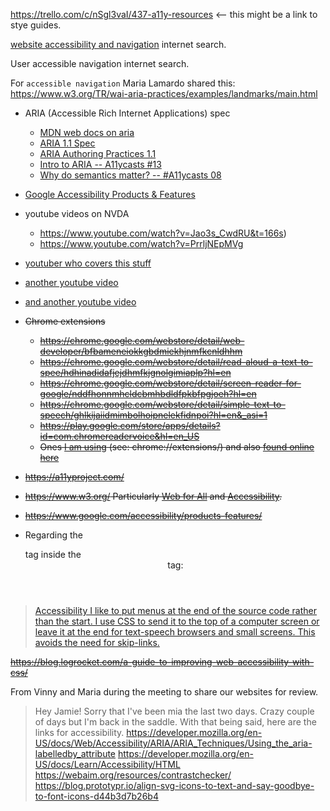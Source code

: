 <!-- Temporary file to collect resources for until they can be added to the Resources section of the README.md file. -->

https://trello.com/c/nSgl3vaI/437-a11y-resources  <-- this might be a link to stye guides.

[website accessibility and navigation](https://www.google.com/search?q=website+accessibility+and+navigation&oq=website+accessibility+and+navigation&aqs=chrome..69i57.6116j0j7&sourceid=chrome&ie=UTF-8) internet search.

User accessible navigation internet search.

For `accessible navigation` Maria Lamardo shared this:
https://www.w3.org/TR/wai-aria-practices/examples/landmarks/main.html

* ARIA (Accessible Rich Internet Applications) spec
  * [MDN web docs on aria](https://developer.mozilla.org/en-US/docs/Web/Accessibility/ARIA)
  * [ARIA 1.1 Spec](https://goo.gl/1rGD7S)
  * [ARIA Authoring Practices 1.1](https://www.youtube.com/redirect?v=g9Qff0b-lHk&event=video_description&redir_token=57BldOoWvg-EHPR53zPArK3GN5Z8MTU3NDY5ODU4MkAxNTc0NjEyMTgy&q=https%3A%2F%2Fwww.w3.org%2FTR%2Fwai-aria-practices-1.1%2F)
  * [Intro to ARIA -- A11ycasts #13](https://www.youtube.com/watch?v=g9Qff0b-lHk)
  * [Why do semantics matter? -- #A11ycasts 08](https://www.youtube.com/watch?v=g2tzEil5TL0)

* [Google Accessibility Products & Features](https://www.google.com/accessibility/products-features/)
* youtube videos on NVDA
   * https://www.youtube.com/watch?v=Jao3s_CwdRU&t=166s)
   * https://www.youtube.com/watch?v=PrrljNEpMVg
* [youtuber who covers this stuff](https://www.youtube.com/channel/UCNbzN3eHbLKPzltSB560DkA)
* [another youtube video](https://www.youtube.com/watch?v=Lktz1KXbTOU)
* [and another youtube video](https://www.youtube.com/watch?v=x18vEEfpK3g)

* ~~Chrome extensions~~
  * ~~https://chrome.google.com/webstore/detail/web-developer/bfbameneiokkgbdmiekhjnmfkcnldhhm~~
  * ~~https://chrome.google.com/webstore/detail/read-aloud-a-text-to-spee/hdhinadidafjejdhmfkjgnolgimiaplp?hl=en~~
  * ~~https://chrome.google.com/webstore/detail/screen-reader-for-google/nddfhonnmhcldcbmhbdldfpkbfpgjoeh?hl=en~~
  * ~~https://chrome.google.com/webstore/detail/simple-text-to-speech/ghlkijaiidmimbolhoipnelekfidnpoi?hl=en&_asi=1~~
  * ~~https://play.google.com/store/apps/details?id=com.chromereadervoice&hl=en_US~~
  * ~~Ones [I am using](chrome://extensions/) (see: chrome://extensions/) and also [found online here](https://chrome.google.com/webstore/user/purchases?hl=en)~~
* ~~https://a11yproject.com/~~
* ~~https://www.w3.org/
Particularly [Web for All](https://www.w3.org/Consortium/mission.html#principles) and [Accessibility](https://www.w3.org/WAI/).~~
* ~~https://www.google.com/accessibility/products-features/~~
* Regarding the <nav> tag inside the <header> tag:
>[Accessibility
I like to put menus at the end of the source code rather than the start. I use CSS to send it to the top of a computer screen or leave it at the end for text-speech browsers and small screens. This avoids the need for skip-links.](https://stackoverflow.com/a/28699764/8210460)

~~https://blog.logrocket.com/a-guide-to-improving-web-accessibility-with-css/~~

From Vinny and Maria during the meeting to share our websites for review.
>Hey Jamie! Sorry that I've been mia the last two days. Crazy couple of days but I'm back in the saddle. With that being said, here are the links for accessibility.
https://developer.mozilla.org/en-US/docs/Web/Accessibility/ARIA/ARIA_Techniques/Using_the_aria-labelledby_attribute
https://developer.mozilla.org/en-US/docs/Learn/Accessibility/HTML
https://webaim.org/resources/contrastchecker/
https://blog.prototypr.io/align-svg-icons-to-text-and-say-goodbye-to-font-icons-d44b3d7b26b4